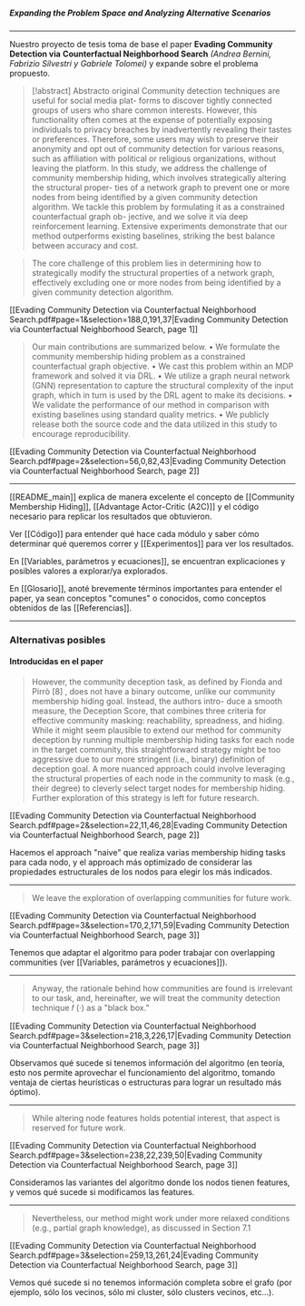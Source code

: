 ##### Expanding the Problem Space and Analyzing Alternative Scenarios
---
Nuestro proyecto de tesis toma de base el paper **Evading Community Detection via**
**Counterfactual Neighborhood Search** *(Andrea Bernini, Fabrizio Silvestri y Gabriele Tolomei)* y expande sobre el problema propuesto. 

> [!abstract] Abstracto original
>  Community detection techniques are useful for social media plat- forms to discover tightly connected groups of users who share common interests. However, this functionality often comes at the expense of potentially exposing individuals to privacy breaches by inadvertently revealing their tastes or preferences. Therefore, some users may wish to preserve their anonymity and opt out of community detection for various reasons, such as affiliation with political or religious organizations, without leaving the platform. In this study, we address the challenge of community membership hiding, which involves strategically altering the structural proper- ties of a network graph to prevent one or more nodes from being identified by a given community detection algorithm. We tackle this problem by formulating it as a constrained counterfactual graph ob- jective, and we solve it via deep reinforcement learning. Extensive experiments demonstrate that our method outperforms existing baselines, striking the best balance between accuracy and cost.

> The core challenge of this problem lies in determining how to strategically modify the structural properties of a network graph, effectively excluding one or more nodes from being identified by a given community detection algorithm. 

[[Evading Community Detection via Counterfactual Neighborhood Search.pdf#page=1&selection=188,0,191,37|Evading Community Detection via Counterfactual Neighborhood Search, page 1]]

> Our main contributions are summarized below. 
> • We formulate the community membership hiding problem as a constrained counterfactual graph objective. 
> • We cast this problem within an MDP framework and solved it via DRL. 
> • We utilize a graph neural network (GNN) representation to capture the structural complexity of the input graph, which in turn is used by the DRL agent to make its decisions. 
> • We validate the performance of our method in comparison with existing baselines using standard quality metrics. 
> • We publicly release both the source code and the data utilized in this study to encourage reproducibility.

[[Evading Community Detection via Counterfactual Neighborhood Search.pdf#page=2&selection=56,0,82,43|Evading Community Detection via Counterfactual Neighborhood Search, page 2]]

---
[[README_main]] explica de manera excelente el concepto de [[Community Membership Hiding]], [[Advantage Actor-Critic (A2C)]] y el código necesario para replicar los resultados que obtuvieron.

Ver [[Código]] para entender qué hace cada módulo y saber cómo determinar qué queremos correr y [[Experimentos]] para ver los resultados. 

En [[Variables, parámetros y ecuaciones]], se encuentran explicaciones y posibles valores a explorar/ya explorados.

En [[Glosario]], anoté brevemente términos importantes para entender el paper, ya sean conceptos "comunes" o conocidos, como conceptos obtenidos de las [[Referencias]].

-------

### Alternativas posibles

#### Introducidas en el paper

> However, the community deception task, as defined by Fionda and Pirrò [8] , does not have a binary outcome, unlike our community membership hiding goal. Instead, the authors intro- duce a smooth measure, the Deception Score, that combines three criteria for effective community masking: reachability, spreadness, and hiding. While it might seem plausible to extend our method for community deception by running multiple membership hiding tasks for each node in the target community, this straightforward strategy might be too aggressive due to our more stringent (i.e., binary) definition of deception goal. A more nuanced approach could involve leveraging the structural properties of each node in the community to mask (e.g., their degree) to cleverly select target nodes for membership hiding. Further exploration of this strategy is left for future research.

[[Evading Community Detection via Counterfactual Neighborhood Search.pdf#page=2&selection=22,11,46,28|Evading Community Detection via Counterfactual Neighborhood Search, page 2]]

Hacemos el approach "naive" que realiza varias membership hiding tasks para cada nodo, y el approach más optimizado de considerar las propiedades estructurales de los nodos para elegir los más indicados.

----

> We leave the exploration of overlapping communities for future work.

[[Evading Community Detection via Counterfactual Neighborhood Search.pdf#page=3&selection=170,2,171,59|Evading Community Detection via Counterfactual Neighborhood Search, page 3]]

Tenemos que adaptar el algoritmo para poder trabajar con overlapping communities (ver [[Variables, parámetros y ecuaciones]]).

----
> Anyway, the rationale behind how communities are found is irrelevant to our task, and, hereinafter, we will treat the community detection technique 𝑓 (·) as a "black box."

[[Evading Community Detection via Counterfactual Neighborhood Search.pdf#page=3&selection=218,3,226,17|Evading Community Detection via Counterfactual Neighborhood Search, page 3]]

Observamos qué sucede si tenemos información del algoritmo (en teoría, esto nos permite aprovechar el funcionamiento del algoritmo, tomando ventaja de ciertas heurísticas o estructuras para lograr un resultado más óptimo).

----

> While altering node features holds potential interest, that aspect is reserved for future work.

[[Evading Community Detection via Counterfactual Neighborhood Search.pdf#page=3&selection=238,22,239,50|Evading Community Detection via Counterfactual Neighborhood Search, page 3]]

Consideramos las variantes del algoritmo donde los nodos tienen features, y vemos qué sucede si modificamos las features.

----

>  Nevertheless, our method might work under more relaxed conditions (e.g., partial graph knowledge), as discussed in Section 7.1

[[Evading Community Detection via Counterfactual Neighborhood Search.pdf#page=3&selection=259,13,261,24|Evading Community Detection via Counterfactual Neighborhood Search, page 3]]

Vemos qué sucede si no tenemos información completa sobre el grafo (por ejemplo, sólo los vecinos, sólo mi cluster, sólo clusters vecinos, etc...).